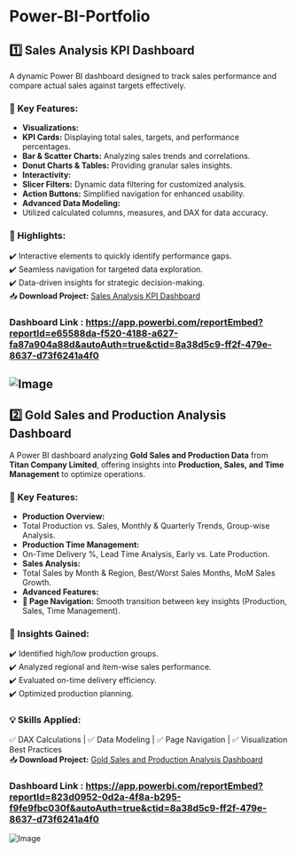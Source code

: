 # **Power-BI-Portfolio**
## **1️⃣ Sales Analysis KPI Dashboard**  
A dynamic Power BI dashboard designed to track sales performance and compare actual sales against targets effectively.  
### **🔹 Key Features:**  
- **Visualizations:**  
 - **KPI Cards:** Displaying total sales, targets, and performance percentages.  
 - **Bar & Scatter Charts:** Analyzing sales trends and correlations.  
 - **Donut Charts & Tables:** Providing granular sales insights.  
- **Interactivity:**  
 - **Slicer Filters:** Dynamic data filtering for customized analysis.  
 - **Action Buttons:** Simplified navigation for enhanced usability.  
- **Advanced Data Modeling:**  
 - Utilized calculated columns, measures, and DAX for data accuracy.  
### **🚀 Highlights:**  
✔️ Interactive elements to quickly identify performance gaps.  
✔️ Seamless navigation for targeted data exploration.  
✔️ Data-driven insights for strategic decision-making.  
📥 **Download Project:** [Sales Analysis KPI Dashboard](SalesAnalysisDashboard.pbix)  
### Dashboard Link : https://app.powerbi.com/reportEmbed?reportId=e65588da-f520-4188-a627-fa87a904a88d&autoAuth=true&ctid=8a38d5c9-ff2f-479e-8637-d73f6241a4f0
![Image](https://github.com/user-attachments/assets/fcb062f5-aa9e-486d-9493-05597e2d47e2)
---
## **2️⃣ Gold Sales and Production Analysis Dashboard**  
A Power BI dashboard analyzing **Gold Sales and Production Data** from **Titan Company Limited**, offering insights into **Production, Sales, and Time Management** to optimize operations.  
### **🔹 Key Features:**  
- **Production Overview:**  
 - Total Production vs. Sales, Monthly & Quarterly Trends, Group-wise Analysis.  
- **Production Time Management:**  
 - On-Time Delivery %, Lead Time Analysis, Early vs. Late Production.  
- **Sales Analysis:**  
 - Total Sales by Month & Region, Best/Worst Sales Months, MoM Sales Growth.  
- **Advanced Features:**  
 - **🔄 Page Navigation:** Smooth transition between key insights (Production, Sales, Time Management).  
### **🚀 Insights Gained:**  
✔️ Identified high/low production groups.  
✔️ Analyzed regional and item-wise sales performance.  
✔️ Evaluated on-time delivery efficiency.  
✔️ Optimized production planning.  
### **💡 Skills Applied:**  
✅ DAX Calculations | ✅ Data Modeling | ✅ Page Navigation | ✅ Visualization Best Practices  
📥 **Download Project:** [Gold Sales and Production Analysis Dashboard](GoldProductionAnalysis.pbix)
### Dashboard Link : https://app.powerbi.com/reportEmbed?reportId=823d0952-0d2a-4f8a-b295-f9fe9fbc030f&autoAuth=true&ctid=8a38d5c9-ff2f-479e-8637-d73f6241a4f0
![Image](https://github.com/user-attachments/assets/22605cc4-19f8-4c10-aff5-fe234a881bfd)
